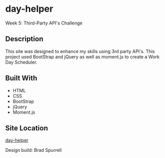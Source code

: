 # day-helper

Week 5: Third-Party API's Challenge

## Description

This site was designed to enhance my skills using 3rd party API's. This project used BootStrap and jQuery as well as moment.js to create a Work Day Scheduler.

## Built With
* HTML
* CSS
* BootStrap
* jQuery
* Moment.js

## Site Location
[day-helper](https://github.com/bspur11/day-helper.git)

Design build: Brad Spurrell